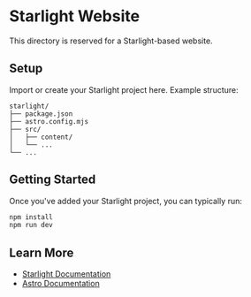# Starlight Website

This directory is reserved for a Starlight-based website.

## Setup

Import or create your Starlight project here. Example structure:
```
starlight/
├── package.json
├── astro.config.mjs
├── src/
│   ├── content/
│   └── ...
└── ...
```

## Getting Started

Once you've added your Starlight project, you can typically run:

```bash
npm install
npm run dev
```

## Learn More

- [Starlight Documentation](https://starlight.astro.build/)
- [Astro Documentation](https://docs.astro.build/)
